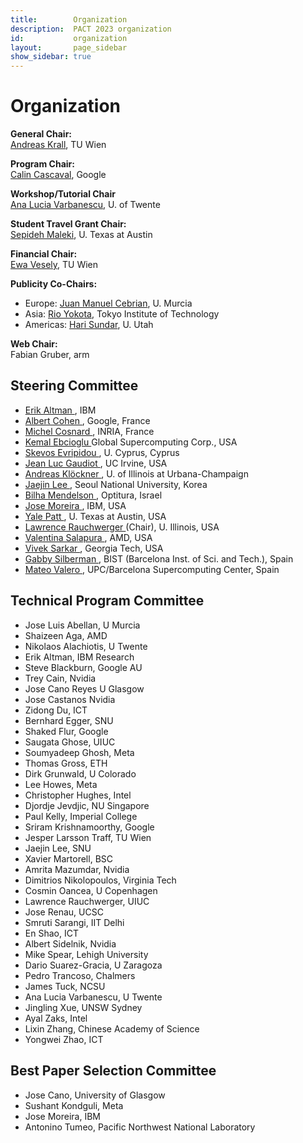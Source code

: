 ```yaml
---
title:        Organization
description:  PACT 2023 organization
id:           organization
layout:       page_sidebar
show_sidebar: true
---
```


# Organization

**General Chair:**<br>
[Andreas Krall](https://informatics.tuwien.ac.at/people/andreas-krall), TU Wien

**Program Chair:**<br>
[Calin Cascaval](https://conf.researchr.org/profile/conf/calincascaval), Google

**Workshop/Tutorial Chair**<br>
[Ana Lucia Varbanescu](https://people.utwente.nl/a.l.varbanescu), U. of Twente

**Student Travel Grant Chair:**<br>
[Sepideh Maleki](https://www.cs.utexas.edu/~smaleki/), U. Texas at Austin

**Financial Chair:**<br>
[Ewa Vesely](https://informatics.tuwien.ac.at/people/ewa-vesely), TU Wien

<!-- **Local Arrangements Chair:**<br>
[Yuri Alexeev](https://www.anl.gov/profile/yuri-alexeev), Argonne National Lab

**Workshop/Tutorial Chair:**<br>
[Manoj Kumar](https://www.linkedin.com/in/manoj-kumar-3a06902/), IBM

-->

**Publicity Co-Chairs:**

- Europe: [Juan Manuel Cebrian](https://es.linkedin.com/in/juan-m-cebrian-46245063), U. Murcia
- Asia: [Rio Yokota](https://www.rio.gsic.titech.ac.jp/en/member/yokota.html), Tokyo Institute of Technology
- Americas: [Hari Sundar](https://www.cs.utah.edu/~hari/), U. Utah

<!--

**ACM Student Research Competition Chair:**<br>
[Saugata Ghose](https://ghose.cs.illinois.edu/), U. Illinois

**Artifact Evaluation Committee Chair:**<br>
[Sven-Bodo Scholz](https://www.ru.nl/en/people/scholz-s), Radboud U.
 -->

**Web Chair:**<br>
Fabian Gruber, arm


## Steering Committee

- [ Erik      Altman      ](https://researcher.watson.ibm.com/researcher/view.php?person=us-ealtman), IBM
- [ Albert    Cohen       ](https://research.google/people/106208/), Google, France
- [ Michel    Cosnard     ](http://www-sop.inria.fr/members/Michel.Cosnard/), INRIA, France
- [ Kemal     Ebcioglu    ](http://global-supercomputing.com/people/kemal.ebcioglu/) Global Supercomputing Corp., USA
- [ Skevos    Evripidou   ](https://cy.linkedin.com/in/skevos-evripidou-55a7b2), U. Cyprus, Cyprus
- [ Jean Luc  Gaudiot     ](http://pascal.eng.uci.edu/people/gaudiot.html), UC Irvine, USA
- [ Andreas   Klöckner    ](https://andreask.cs.illinois.edu/aboutme), U. of Illinois at Urbana-Champaign
- [ Jaejin    Lee         ](https://sites.google.com/view/jaejinlee), Seoul National University, Korea
- [ Bilha     Mendelson   ](https://www.linkedin.com/in/bilha-mendelson-36208a1/?originalSubdomain=il), Optitura, Israel
- [ Jose      Moreira     ](https://researcher.watson.ibm.com/researcher/view.php?person=us-jmoreira), IBM, USA
- [ Yale      Patt        ](http://users.ece.utexas.edu/~patt/), U. Texas at Austin, USA
- [ Lawrence  Rauchwerger ](https://cs.illinois.edu/about/people/all-faculty/rwerger) (Chair), U. Illinois, USA
- [ Valentina Salapura    ](https://www.linkedin.com/in/valentina-salapura-81924a44), AMD, USA
- [ Vivek     Sarkar      ](https://vsarkar.cc.gatech.edu/), Georgia Tech, USA
- [ Gabby     Silberman   ](https://es.linkedin.com/in/gabbysilberman), BIST (Barcelona Inst. of Sci. and Tech.), Spain
- [ Mateo     Valero      ](https://www.bsc.es/mateo-valero), UPC/Barcelona Supercomputing Center, Spain

## Technical Program Committee

- Jose Luis     Abellan,         U Murcia
- Shaizeen      Aga,             AMD
- Nikolaos      Alachiotis,      U Twente
- Erik          Altman,          IBM Research
- Steve         Blackburn,       Google AU
- Trey          Cain,            Nvidia
- Jose          Cano Reyes       U Glasgow
- Jose          Castanos         Nvidia
- Zidong        Du,              ICT
- Bernhard      Egger,           SNU
- Shaked        Flur,            Google
- Saugata       Ghose,           UIUC
- Soumyadeep    Ghosh,           Meta
- Thomas        Gross,           ETH
- Dirk          Grunwald,        U Colorado
- Lee           Howes,           Meta
- Christopher   Hughes,          Intel
- Djordje       Jevdjic,         NU Singapore
- Paul          Kelly,           Imperial College
- Sriram        Krishnamoorthy,  Google
- Jesper        Larsson Traff,   TU Wien
- Jaejin        Lee,             SNU
- Xavier        Martorell,       BSC
- Amrita        Mazumdar,        Nvidia
- Dimitrios     Nikolopoulos,    Virginia Tech
- Cosmin        Oancea,          U Copenhagen
- Lawrence      Rauchwerger,     UIUC
- Jose          Renau,           UCSC
- Smruti        Sarangi,         IIT Delhi
- En            Shao,            ICT
- Albert        Sidelnik,        Nvidia
- Mike          Spear,           Lehigh University
- Dario         Suarez-Gracia,   U Zaragoza
- Pedro         Trancoso,        Chalmers
- James         Tuck,            NCSU
- Ana Lucia     Varbanescu,      U Twente
- Jingling      Xue,             UNSW Sydney
- Ayal          Zaks,            Intel
- Lixin         Zhang,           Chinese Academy of Science
- Yongwei       Zhao,            ICT

## Best Paper Selection Committee

- Jose Cano, University of Glasgow
- Sushant Kondguli, Meta
- Jose Moreira, IBM
- Antonino Tumeo, Pacific Northwest National Laboratory

<!-- 
## Artifact Evaluation Committee

(TBA)

-->
